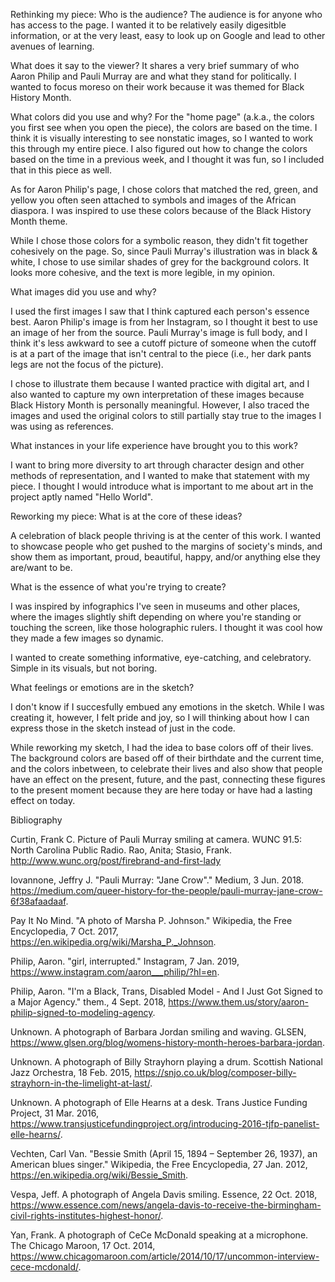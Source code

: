 Rethinking my piece:
Who is the audience?
The audience is for anyone who has access to the page. I wanted it to be relatively easily digesitble information, or at the very least, easy to look up on Google and lead to other avenues of learning. 


What does it say to the viewer?
It shares a very brief summary of who Aaron Philip and Pauli Murray are and what they stand for politically. I wanted to focus moreso on their work because it was themed for Black History Month.


What colors did you use and why?
For the "home page" (a.k.a., the colors you first see when you open the piece), the colors are based on the time. I think it is visually interesting to see nonstatic images, so I wanted to work this through my entire piece. I also figured out how to change the colors based on the time in a previous week, and I thought it was fun, so I included that in this piece as well.

As for Aaron Philip's page, I chose colors that matched the red, green, and yellow you often seen attached to symbols and images of the African diaspora. I was inspired to use these colors because of the Black History Month theme.

While I chose those colors for a symbolic reason, they didn't fit together cohesively on the page. So, since Pauli Murray's illustration was in black & white, I chose to use similar shades of grey for the background colors. It looks more cohesive, and the text is more legible, in my opinion.


What images did you use and why?

I used the first images I saw that I think captured each person's essence best. Aaron Philip's image is from her Instagram, so I thought it best to use an image of her from the source. Pauli Murray's image is full body, and I think it's less awkward to see a cutoff picture of someone when the cutoff is at a part of the image that isn't central to the piece (i.e., her dark pants legs are not the focus of the picture). 

I chose to illustrate them because I wanted practice with digital art, and I also wanted to capture my own interpretation of these images because Black History Month is personally meaningful. However, I also traced the images and used the original colors to still partially stay true to the images I was using as references. 


What instances in your life experience have brought you to this work?

I want to bring more diversity to art through character design and other methods of representation, and I wanted to make that statement with my piece. I thought I would introduce what is important to me about art in the project aptly named "Hello World". 


Reworking my piece:
What is at the core of these ideas?

A celebration of black people thriving is at the center of this work. I wanted to showcase people who get pushed to the margins of society's minds, and show them as important, proud, beautiful, happy, and/or anything else they are/want to be. 


What is the essence of what you're trying to create?

I was inspired by infographics I've seen in museums and other places, where the images slightly shift depending on where you're standing or touching the screen, like those holographic rulers. I thought it was cool how they made a few images so dynamic. 

I wanted to create something informative, eye-catching, and celebratory. Simple in its visuals, but not boring.


What feelings or emotions are in the sketch?

I don't know if I succesfully embued any emotions in the sketch. While I was creating it, however, I felt pride and joy, so I will thinking about how I can express those in the sketch instead of just in the code. 

While reworking my sketch, I had the idea to base colors off of their lives. The background colors are based off of their birthdate and the current time, and the colors inbetween, to celebrate their lives and also show that people have an effect on the present, future, and the past, connecting these figures to the present moment because they are here today or have had a lasting effect on today.


Bibliography

Curtin, Frank C. Picture of Pauli Murray smiling at camera. WUNC 91.5: North Carolina Public Radio. Rao, Anita; Stasio, Frank. http://www.wunc.org/post/firebrand-and-first-lady 

Iovannone, Jeffry J. "Pauli Murray: "Jane Crow"." Medium, 3 Jun. 2018. https://medium.com/queer-history-for-the-people/pauli-murray-jane-crow-6f38afaadaaf. 

Pay It No Mind. "A photo of Marsha P. Johnson." Wikipedia, the Free Encyclopedia, 7 Oct. 2017, https://en.wikipedia.org/wiki/Marsha_P._Johnson. 

Philip, Aaron. "girl, interrupted." Instagram, 7 Jan. 2019, https://www.instagram.com/aaron___philip/?hl=en. 

Philip, Aaron. "I'm a Black, Trans, Disabled Model - And I Just Got Signed to a Major Agency." them., 4 Sept. 2018, https://www.them.us/story/aaron-philip-signed-to-modeling-agency.

Unknown. A photograph of Barbara Jordan smiling and waving. GLSEN, https://www.glsen.org/blog/womens-history-month-heroes-barbara-jordan. 

Unknown. A photograph of Billy Strayhorn playing a drum. Scottish National Jazz Orchestra, 18 Feb. 2015, https://snjo.co.uk/blog/composer-billy-strayhorn-in-the-limelight-at-last/. 

Unknown. A photograph of Elle Hearns at a desk. Trans Justice Funding Project, 31 Mar. 2016, https://www.transjusticefundingproject.org/introducing-2016-tjfp-panelist-elle-hearns/. 

Vechten, Carl Van. "Bessie Smith (April 15, 1894 – September 26, 1937), an American blues singer." Wikipedia, the Free Encyclopedia, 27 Jan. 2012, https://en.wikipedia.org/wiki/Bessie_Smith. 

Vespa, Jeff. A photograph of Angela Davis smiling. Essence, 22 Oct. 2018, https://www.essence.com/news/angela-davis-to-receive-the-birmingham-civil-rights-institutes-highest-honor/.

Yan, Frank. A photograph of CeCe McDonald speaking at a microphone. The Chicago Maroon, 17 Oct. 2014, https://www.chicagomaroon.com/article/2014/10/17/uncommon-interview-cece-mcdonald/. 